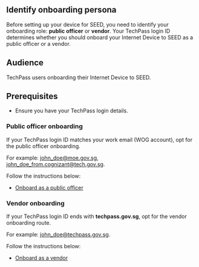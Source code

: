 ## Identify onboarding persona


Before setting up your device for SEED, you need to identify your onboarding role: **public officer** or **vendor**. Your TechPass login ID determines whether you should onboard your Internet Device to SEED as a public officer or a vendor.


## Audience

TechPass users onboarding their Internet Device to SEED.

## Prerequisites

- Ensure you have your TechPass login details.


### Public officer onboarding

If your TechPass login ID matches your work email (WOG account), opt for the public officer onboarding.

For example: john_doe@moe.gov.sg, john_doe_from.cognizant@tech.gov.sg.

Follow the instructions below:

- [Onboard as a public officer](onboard-device/public-officer)




### Vendor onboarding

If your TechPass login ID ends with **techpass.gov.sg**, opt for the vendor onboarding route.


For example: john_doe@techpass.gov.sg.

Follow the instructions below:

- [Onboard as a vendor](onboard-device/vendor)





